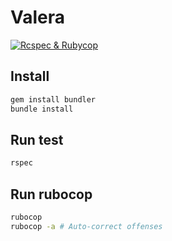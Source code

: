 # Valera
[![Rcspec & Rubycop](https://github.com/TheLonestar1/Valerchick/actions/workflows/main.yml/badge.svg)](https://github.com/TheLonestar1/Valerchick/actions/workflows/main.yml)
## Install

```bash
gem install bundler
bundle install
```

## Run test

```bash
rspec
```

## Run rubocop

```bash
rubocop
rubocop -a # Auto-correct offenses
```
